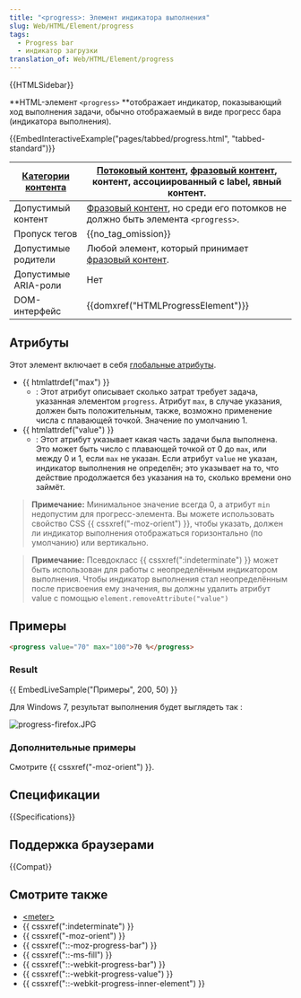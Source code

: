 ```yaml
---
title: "<progress>: Элемент индикатора выполнения"
slug: Web/HTML/Element/progress
tags:
  - Progress bar
  - индикатор загрузки
translation_of: Web/HTML/Element/progress
---
```


{{HTMLSidebar}}

**HTML-элемент `<progress>` **отображает индикатор, показывающий ход выполнения задачи, обычно отображаемый в виде прогресс бара (индикатора выполнения).

{{EmbedInteractiveExample("pages/tabbed/progress.html", "tabbed-standard")}}

| [Категории контента](/ru/docs/Web/HTML/Content_categories) | [Потоковый контент](/ru/docs/Web/HTML/Content_categories#Flow_content), [фразовый контент](/ru/docs/Web/HTML/Content_categories#Phrasing_content), контент, ассоциированный с label, явный контент. |
| ---------------------------------------------------------- | --------------------------------------------------------------------------------------------------------------------------------------------------------------------------------------------------- |
| Допустимый контент                                         | [Фразовый контент](/ru/docs/Web/HTML/Content_categories#Phrasing_content), но среди его потомков не должно быть элемента `<progress>`.                                                              |
| Пропуск тегов                                              | {{no_tag_omission}}                                                                                                                                                                                 |
| Допустимые родители                                        | Любой элемент, который принимает [фразовый контент](/ru/docs/Web/HTML/Content_categories#Phrasing_content).                                                                                         |
| Допустимые ARIA-роли                                       | Нет                                                                                                                                                                                                 |
| DOM-интерфейс                                              | {{domxref("HTMLProgressElement")}}                                                                                                                                                                  |

## Атрибуты

Этот элемент включает в себя [глобальные атрибуты](/ru/docs/Web/HTML/Global_attributes).

- {{ htmlattrdef("max") }}
  - : Этот атрибут описывает сколько затрат требует задача, указанная элементом `progress`. Атрибут `max`, в случае указания, должен быть положительным, также, возможно применение числа с плавающей точкой. Значение по умолчанию 1.
- {{ htmlattrdef("value") }}
  - : Этот атрибут указывает какая часть задачи была выполнена. Это может быть число с плавающей точкой от 0 до `max`, или между 0 и 1, если `max` не указан. Если атрибут `value` не указан, индикатор выполнения не определён; это указывает на то, что действие продолжается без указания на то, сколько времени оно займёт.

> **Примечание:** Минимальное значение всегда 0, а атрибут `min` недопустим для прогресс-элемента. Вы можете использовать свойство CSS {{ cssxref("-moz-orient") }}, чтобы указать, должен ли индикатор выполнения отображаться горизонтально (по умолчанию) или вертикально.

> **Примечание:** Псевдокласс {{ cssxref(":indeterminate") }} может быть использован для работы с неопределённым индикатором выполнения. Чтобы индикатор выполнения стал неопределённым после присвоения ему значения, вы должны удалить атрибут value с помощью `element.removeAttribute("value")`

## Примеры

```html
<progress value="70" max="100">70 %</progress>
```

### Result

{{ EmbedLiveSample("Примеры", 200, 50) }}

Для Windows 7, результат выполнения будет выглядеть так :

![progress-firefox.JPG](/@api/deki/files/6031/=progress-firefox.JPG)

### Дополнительные примеры

Смотрите {{ cssxref("-moz-orient") }}.

## Спецификации

{{Specifications}}

## Поддержка браузерами

{{Compat}}

## Смотрите также

- [\<meter>](/ru/docs/Web/HTML/Element/meter)
- {{ cssxref(":indeterminate") }}
- {{ cssxref("-moz-orient") }}
- {{ cssxref("::-moz-progress-bar") }}
- {{ cssxref("::-ms-fill") }}
- {{ cssxref("::-webkit-progress-bar") }}
- {{ cssxref("::-webkit-progress-value") }}
- {{ cssxref("::-webkit-progress-inner-element") }}
